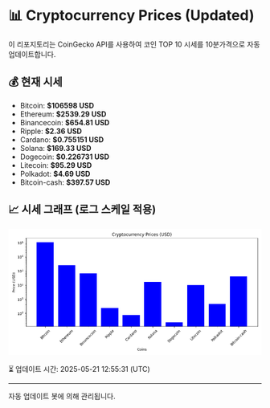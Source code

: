
# 📊 Cryptocurrency Prices (Updated)

이 리포지토리는 CoinGecko API를 사용하여 코인 TOP 10 시세를 10분가격으로 자동 업데이트합니다.

## 💰 현재 시세
- Bitcoin: **$106598 USD**
- Ethereum: **$2539.29 USD**
- Binancecoin: **$654.81 USD**
- Ripple: **$2.36 USD**
- Cardano: **$0.755151 USD**
- Solana: **$169.33 USD**
- Dogecoin: **$0.226731 USD**
- Litecoin: **$95.29 USD**
- Polkadot: **$4.69 USD**
- Bitcoin-cash: **$397.57 USD**

## 📈 시세 그래프 (로그 스케일 적용)
![Crypto Prices](crypto_prices.png)

⏳ 업데이트 시간: 2025-05-21 12:55:31 (UTC)

---
자동 업데이트 봇에 의해 관리됩니다.

